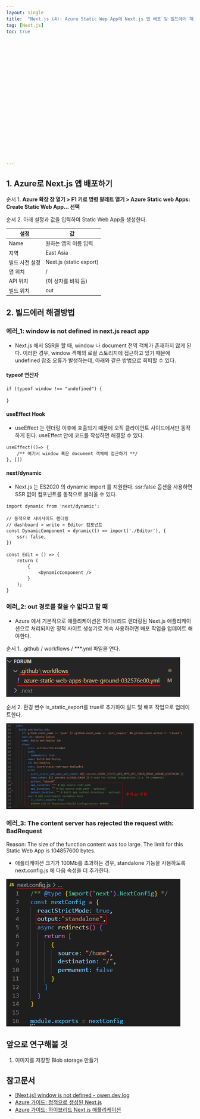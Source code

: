 ```yaml
---
layout: single
title:  "Next.js (4): Azure Static Wep App에 Next.js 앱 배포 및 빌드에러 해결방법"
tag: [Next.js]
toc: true 




















---
```


## 1. Azure로 Next.js 앱 배포하기

순서 1. **Azure 확장 창 열기 > F1 키로 명령 팔레트 열기 > Azure Static web Apps: Create Static Web App... 선택**



순서 2. 아래 설정과 값을 입력하여 Static Web App을 생성한다.

| **설정**       | 값                      |
| -------------- | ----------------------- |
| Name           | 원하는 앱의 이름 입력   |
| 지역           | East Asia               |
| 빌드 사전 설정 | Next.js (static export) |
| 앱 위치        | /                       |
| API 위치       | (이 상자를 비워 둠)     |
| 빌드 위치      | out                     |





## 2.  빌드에러 해결방법

### 에러_1: window is not defined in next.js react app 

- Next.js 에서 SSR을 할 때, window 나 document 전역 객체가 존재하지 않게 된다. 이러한 경우, window 객체의 로컬 스토리지에 접근하고 있기 때문에 undefined 참조 오류가 발생하는데, 아래와 같은 방법으로 회피할 수 있다.

#### typeof 연산자

```react
if (typeof window !== "undefined") {

}
```





#### useEffect Hook

- useEffect 는 렌더링 이후에 호출되기 때문에 오직 클라이언트 사이드에서만 동작하게 된다. useEffect 안에 코드를 작성하면 해결할 수 있다.

```react
useEffect(()=> {
	/** 여기서 window 혹은 document 객체에 접근하기 **/
}, [])
```





#### next/dynamic

- Next.js 는 ES2020 의 dynamic import 를 지원한다. ssr:false 옵션을 사용하면 SSR 없이 컴포넌트를 동적으로 불러올 수 있다.

```react
import dynamic from 'next/dynamic';

// 동적으로 서버사이드 렌더링
// dashboard > write > Editor 컴포넌트
const DynamicComponent = dynamic(() => import('./Editor'), {
    ssr: false,
})

const Edit = () => {
    return (
    	{
        	<DynamicComponent />
        }
    );
}
```









### 에러_2:  out 경로를 찾을 수 없다고 할 때

- Azure 에서 기본적으로 애플리케이션은 하이브리드 렌더링된 Next.js 애플리케이션으로 처리되지만 정적 사이트 생성기로 계속 사용하려면 배포 작업을 업데이트 해야한다.

순서 1. .github / workflows / ***.yml 파일을 연다.

![image-20230508140710088](../images/2023-05-03-a13/image-20230508140710088.png)





순서 2. 환경 변수 is_static_export를 true로 추가하여 빌드 및 배포 작업으로 업데이트한다.

![image-20230508140919195](../images/2023-05-03-a13/image-20230508140919195.png)









### 에러_3:  The content server has rejected the request with: BadRequest
Reason: The size of the function content was too large. The limit for this Static Web App is 104857600 bytes.

- 애플리케이션 크기가 100Mb를 초과하는 경우, standalone 기능을 사용하도록 next.config.js 에 다음 속성을 더 추가한다.

![image-20230508141409274](../images/2023-05-03-a13/image-20230508141409274.png)









## 앞으로 연구해볼 것

1. 이미지를 저장할 Blob storage 만들기









## 참고문서

- [[Next.js] window is not defined - owen.dev.log](https://handhand.tistory.com/272)
- [Azure 가이드: 정적으로 생성된 Next.js](https://learn.microsoft.com/ko-kr/azure/static-web-apps/deploy-nextjs-static-export?tabs=github-actions)
- [Azure 가이드: 하이브리드 Next.js 애플리케이션](https://learn.microsoft.com/ko-kr/azure/static-web-apps/deploy-nextjs-hybrid)
